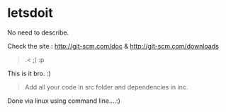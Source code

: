 # letsdoit
No need to describe.

Check the site : http://git-scm.com/doc & http://git-scm.com/downloads

>.< ;) :p

This is it bro. :)

>Add all your code in src folder and dependencies in inc.

Done via linux using command line....:)
